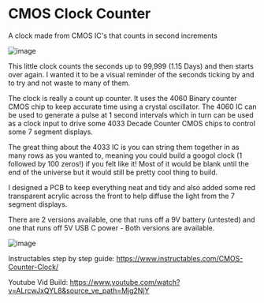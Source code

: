 # CMOS Clock Counter
 A clock made from CMOS IC's that counts in second increments

 ![image](https://github.com/user-attachments/assets/1e5e45ff-ed89-4309-9bb1-3d80a0cc427b)


This little clock counts the seconds up to 99,999 (1.15 Days) and then starts over again. I wanted it to be a visual reminder of the seconds ticking by and to try and not waste to many of them.

The clock is really a count up counter.  It uses the 4060 Binary counter CMOS chip to keep accurate time using a crystal oscillator. The 4060 IC can be used to generate a pulse at 1 second intervals which in turn can be used as a clock input to drive some 4033 Decade Counter CMOS chips to control some 7 segment displays.

The great thing about the 4033 IC is you can string them together in as many rows as you wanted to, meaning you could build a googol clock (1 followed by 100 zeros!) if you felt like it! Most of it would be blank until the end of the universe but it would still be pretty cool thing to build.

I designed a PCB to keep everything neat and tidy and also added some red transparent acrylic across the front to help diffuse the light from the 7 segment displays.

There are 2 versions available, one that runs off a 9V battery (untested) and one that runs off 5V USB C power - Both versions are available.

![image](https://github.com/user-attachments/assets/5ecac74b-ba1e-46a8-9963-a78da28d2065)

Instructables step by step guide: https://www.instructables.com/CMOS-Counter-Clock/

Youtube Vid Build: https://www.youtube.com/watch?v=ALrcwJxQYL8&source_ve_path=Mjg2NjY
